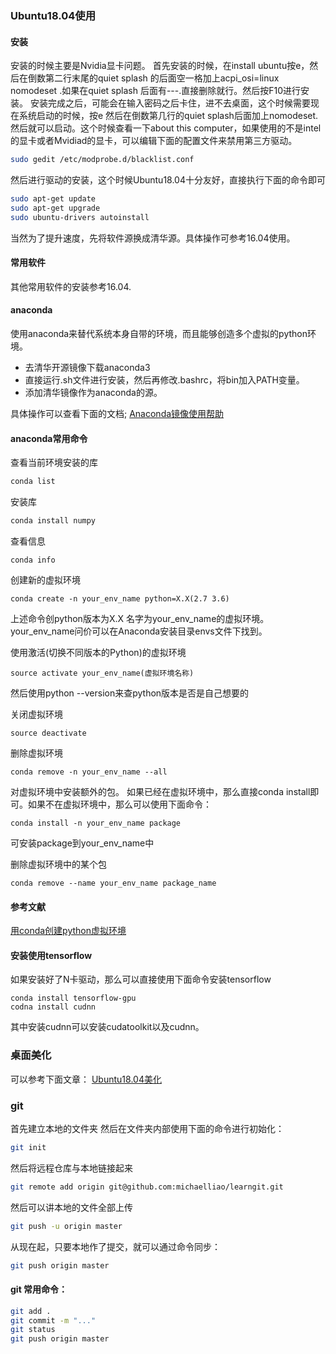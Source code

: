 ### Ubuntu18.04使用
#### 安装
安装的时候主要是Nvidia显卡问题。
首先安装的时候，在install ubuntu按e，然后在倒数第二行末尾的quiet splash 的后面空一格加上acpi_osi=linux nomodeset .如果在quiet splash 后面有---.直接删除就行。然后按F10进行安装。
安装完成之后，可能会在输入密码之后卡住，进不去桌面，这个时候需要现在系统启动的时候，按e 然后在倒数第几行的quiet splash后面加上nomodeset.然后就可以启动。这个时候查看一下about this computer，如果使用的不是intel的显卡或者Mvidiad的显卡，可以编辑下面的配置文件来禁用第三方驱动。
```bash
sudo gedit /etc/modprobe.d/blacklist.conf

```
然后进行驱动的安装，这个时候Ubuntu18.04十分友好，直接执行下面的命令即可

```bash
sudo apt-get update
sudo apt-get upgrade
sudo ubuntu-drivers autoinstall
```

当然为了提升速度，先将软件源换成清华源。具体操作可参考16.04使用。

#### 常用软件
其他常用软件的安装参考16.04.

#### anaconda
使用anaconda来替代系统本身自带的环境，而且能够创造多个虚拟的python环境。

- 去清华开源镜像下载anaconda3
- 直接运行.sh文件进行安装，然后再修改.bashrc，将bin加入PATH变量。
- 添加清华镜像作为anaconda的源。

具体操作可以查看下面的文档;
[Anaconda镜像使用帮助](https://mirrors.tuna.tsinghua.edu.cn/help/anaconda/)


#### anaconda常用命令
查看当前环境安装的库
```bash
conda list
```

安装库
```bash
conda install numpy 
```

查看信息

```
conda info
```

创建新的虚拟环境

```
conda create -n your_env_name python=X.X(2.7 3.6)

```
上述命令创python版本为X.X 名字为your_env_name的虚拟环境。your_env_name问价可以在Anaconda安装目录envs文件下找到。

使用激活(切换不同版本的Python)的虚拟环境

```
source activate your_env_name(虚拟环境名称)
```
然后使用python --version来查python版本是否是自己想要的

关闭虚拟环境
```
source deactivate

```

删除虚拟环境

```
conda remove -n your_env_name --all
```
对虚拟环境中安装额外的包。
如果已经在虚拟环境中，那么直接conda install即可。如果不在虚拟环境中，那么可以使用下面命令：
```
conda install -n your_env_name package
```
可安装package到your_env_name中

删除虚拟环境中的某个包
```
conda remove --name your_env_name package_name 

```
#### 参考文献

[用conda创建python虚拟环境](https://blog.csdn.net/lyy14011305/article/details/59500819)



#### 安装使用tensorflow
如果安装好了N卡驱动，那么可以直接使用下面命令安装tensorflow
```
conda install tensorflow-gpu
codna install cudnn
```
其中安装cudnn可以安装cudatoolkit以及cudnn。

### 桌面美化
可以参考下面文章：
[Ubuntu18.04美化](https://www.cnblogs.com/lishanlei/p/9090404.html)

### git 
首先建立本地的文件夹 然后在文件夹内部使用下面的命令进行初始化：
```bash
git init
```
然后将远程仓库与本地链接起来
```bash
git remote add origin git@github.com:michaelliao/learngit.git
```

然后可以讲本地的文件全部上传
```bash
git push -u origin master
```
从现在起，只要本地作了提交，就可以通过命令同步：
```bash
git push origin master
```

#### git 常用命令：
```bash
git add .
git commit -m "..."
git status
git push origin master
```
